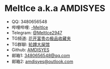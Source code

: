 # **MeltIce** a.k.a **AMDISYES**
- QQ: 3480656548
- 哔哩哔哩: [-MeltIce](https://space.bilibili.com/57690791)
- Telegram: [@MeltIce2947](https://t.me/MeltIce2947)
- TG频道: [花开富贵の极品收藏夹](https://t.me/MeltProg2947)
- TG群聊: [轮蹲大屎馆](https://t.me/MeltChat2947)
- Github: [AMDISYES](https://github.com/AMDISYES)
- 邮箱1: [3480656548@qq.com](mailto:3480656548@qq.com)
- 邮箱2: [amdisyes@outlook.com](mailto:amdisyes@outlook.com)